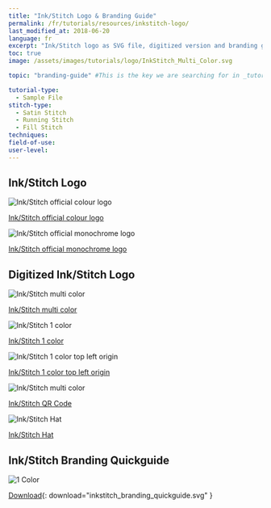 ```yaml
---
title: "Ink/Stitch Logo & Branding Guide"
permalink: /fr/tutorials/resources/inkstitch-logo/
last_modified_at: 2018-06-20
language: fr
excerpt: "Ink/Stitch logo as SVG file, digitized version and branding guide."
toc: true
image: /assets/images/tutorials/logo/InkStitch_Multi_Color.svg

topic: "branding-guide" #This is the key we are searching for in _tutorials/002-001-branding-guide.md. It serves to include this file to the tutorial navigation.

tutorial-type:
  - Sample File
stitch-type:
  - Satin Stitch
  - Running Stitch
  - Fill Stitch
techniques:
field-of-use:
user-level: 
---
```

## Ink/Stitch Logo

<div class="feature__wrapper logo__gallery">
  <div class="feature__item">
    <div class="archive__item-teaser">
      <img src="/assets/images/tutorials/logo/inkstitch_colour_logo.svg" alt="Ink/Stitch official colour logo">
    </div>
    <div class="archive__item-body">
      <div class="archive__item-excerpt">
        <p><a href="/assets/images/tutorials/logo/inkstitch_colour_logo.svg">Ink/Stitch official colour logo</a></p>
      </div>
    </div>
  </div>
  <div class="feature__item">
    <div class="archive__item-teaser">
      <img src="/assets/images/tutorials/logo/inkstitch_official_logo.svg" alt="Ink/Stitch official monochrome logo">
    </div>
    <div class="archive__item-body">
      <div class="archive__item-excerpt">
        <p><a href="/assets/images/tutorials/logo/inkstitch_official_logo.svg">Ink/Stitch official monochrome logo</a></p>
      </div>
    </div>
  </div>
</div>

## Digitized Ink/Stitch Logo

<div class="feature__wrapper logo__gallery">
  <div class="feature__item">
    <div class="archive__item-teaser">
      <img src="/assets/images/tutorials/logo/InkStitch_Multi_Color.svg" alt="Ink/Stitch multi color">
    </div>
    <div class="archive__item-body">
      <div class="archive__item-excerpt">
        <p><a href="/assets/images/tutorials/logo/InkStitch_Multi_Color.svg">Ink/Stitch multi color</a></p>
      </div>
    </div>
  </div>
  <div class="feature__item">
    <div class="archive__item-teaser">
      <img src="/assets/images/tutorials/logo/InkStitch_1_Color.svg" alt="Ink/Stitch 1 color">
    </div>
    <div class="archive__item-body">
      <div class="archive__item-excerpt">
        <p><a href="/assets/images/tutorials/logo/InkStitch_1_Color.svg">Ink/Stitch 1 color</a></p>
      </div>
    </div>
  </div>
  <div class="feature__item">
    <div class="archive__item-teaser">
      <img src="/assets/images/tutorials/logo/InkStitch_1_Color_Top_Left_Origin.svg" alt="Ink/Stitch 1 color top left origin">
    </div>
    <div class="archive__item-body">
      <div class="archive__item-excerpt">
        <p><a href="/assets/images/tutorials/logo/InkStitch_1_Color_Top_Left_Origin.svg">Ink/Stitch 1 color top left origin</a></p>
      </div>
    </div>
  </div>
  <div class="feature__item">
    <div class="archive__item-teaser">
      <img src="/assets/images/tutorials/logo/InkStitch_Logo_QR_Code_Patch.svg" alt="Ink/Stitch multi color">
    </div>
    <div class="archive__item-body">
      <div class="archive__item-excerpt">
        <p><a href="/assets/images/tutorials/logo/logo/InkStitch_Logo_QR_Code_Patch.svg">Ink/Stitch QR Code</a></p>
      </div>
    </div>
  </div>
  <div class="feature__item">
    <div class="archive__item-teaser">
      <img src="/assets/images/tutorials/logo/Logo_Hat_Embroidery.svg" alt="Ink/Stitch Hat">
    </div>
    <div class="archive__item-body">
      <div class="archive__item-excerpt">
        <p><a href="/assets/images/tutorials/logo/Logo_Hat_Embroidery.svg">Ink/Stitch Hat</a></p>
      </div>
    </div>
  </div>
</div>

## Ink/Stitch Branding Quickguide

![1 Color](/assets/images/tutorials/logo/inkstitch_branding_quickguide.svg)

[Download](/assets/images/tutorials/logo/inkstitch_branding_quickguide.svg){: download="inkstitch_branding_quickguide.svg" }

